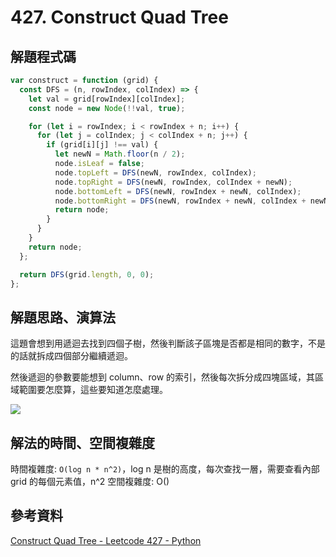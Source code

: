 # 427. Construct Quad Tree

## 解題程式碼

```javascript
var construct = function (grid) {
  const DFS = (n, rowIndex, colIndex) => {
    let val = grid[rowIndex][colIndex];
    const node = new Node(!!val, true);

    for (let i = rowIndex; i < rowIndex + n; i++) {
      for (let j = colIndex; j < colIndex + n; j++) {
        if (grid[i][j] !== val) {
          let newN = Math.floor(n / 2);
          node.isLeaf = false;
          node.topLeft = DFS(newN, rowIndex, colIndex);
          node.topRight = DFS(newN, rowIndex, colIndex + newN);
          node.bottomLeft = DFS(newN, rowIndex + newN, colIndex);
          node.bottomRight = DFS(newN, rowIndex + newN, colIndex + newN);
          return node;
        }
      }
    }
    return node;
  };

  return DFS(grid.length, 0, 0);
};
```

## 解題思路、演算法

這題會想到用遞迴去找到四個子樹，然後判斷該子區塊是否都是相同的數字，不是的話就拆成四個部分繼續遞迴。

然後遞迴的參數要能想到 column、row 的索引，然後每次拆分成四塊區域，其區域範圍要怎麼算，這些要知道怎麼處理。

![](https://upload.cc/i1/2024/04/27/Ii57Dx.png)

## 解法的時間、空間複雜度

時間複雜度: `O(log n * n^2)`，log n 是樹的高度，每次查找一層，需要查看內部 grid 的每個元素值，n^2
空間複雜度: O()

## 參考資料

[Construct Quad Tree - Leetcode 427 - Python](https://youtu.be/UQ-1sBMV0v4)
